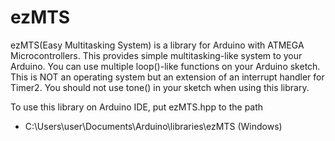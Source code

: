 # ezMTS
ezMTS(Easy Multitasking System) is a library for Arduino with ATMEGA 
Microcontrollers. This provides simple multitasking-like system to your 
Arduino. You can use multiple loop()-like functions on your Arduino 
sketch. This is NOT an operating system but an extension of an interrupt 
handler for Timer2. You should not use tone() in your sketch when using 
this library.

To use this library on Arduino IDE, put ezMTS.hpp to the path 
- C:\Users\user\Documents\Arduino\libraries\ezMTS (Windows)
